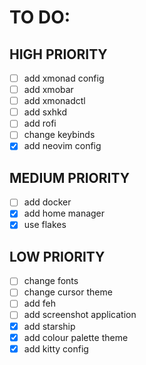 # TO DO:

## HIGH PRIORITY

- [ ] add xmonad config
- [ ] add xmobar
- [ ] add xmonadctl
- [ ] add sxhkd
- [ ] add rofi
- [ ] change keybinds
- [x] add neovim config

## MEDIUM PRIORITY

- [ ] add docker
- [x] add home manager
- [x] use flakes

## LOW PRIORITY

- [ ] change fonts
- [ ] change cursor theme
- [ ] add feh
- [ ] add screenshot application
- [x] add starship
- [x] add colour palette theme
- [x] add kitty config
